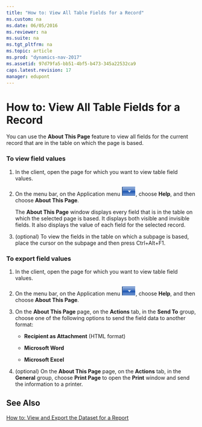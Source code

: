 ```yaml
---
title: "How to: View All Table Fields for a Record"
ms.custom: na
ms.date: 06/05/2016
ms.reviewer: na
ms.suite: na
ms.tgt_pltfrm: na
ms.topic: article
ms.prod: "dynamics-nav-2017"
ms.assetid: 97d79fa5-bb51-4bf5-b473-345a22532ca9
caps.latest.revision: 17
manager: edupont
---
```

# How to: View All Table Fields for a Record
You can use the **About This Page** feature to view all fields for the current record that are in the table on which the page is based.  
  
### To view field values  
  
1.  In the client, open the page for which you want to view table field values.  
  
2.  On the menu bar, on the Application menu ![Application Menu button in menu bar](media/ApplicationMenuIcon.png "ApplicationMenuIcon"), choose **Help**, and then choose **About This Page**.  
  
     The **About This Page** window displays every field that is in the table on which the selected page is based. It displays both visible and invisible fields. It also displays the value of each field for the selected record.  
  
3.  \(optional\) To view the fields in the table on which a subpage is based, place the cursor on the subpage and then press Ctrl+Alt+F1.  
  
### To export field values  
  
1.  In the client, open the page for which you want to view table field values.  
  
2.  On the menu bar, on the Application menu ![Application Menu button in menu bar](media/ApplicationMenuIcon.png "ApplicationMenuIcon"), choose **Help**, and then choose **About This Page**.  
  
3.  On the **About This Page** page, on the **Actions** tab, in the **Send To** group, choose one of the following options to send the field data to another format:  
  
    -   **Recipient as Attachment** \(HTML format\)  
  
    -   **Microsoft Word**  
  
    -   **Microsoft Excel**  
  
4.  \(optional\) On the **About This Page** page, on the **Actions** tab, in the **General** group, choose **Print Page** to open the **Print** window and send the information to a printer.  
  
## See Also  
 [How to: View and Export the Dataset for a Report](How-to--View-and-Export-the-Dataset-for-a-Report.md)